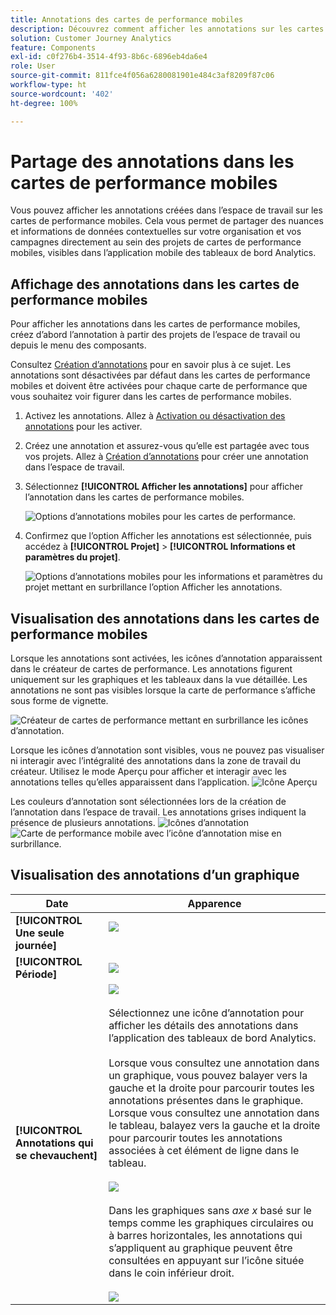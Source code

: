 ```yaml
---
title: Annotations des cartes de performance mobiles
description: Découvrez comment afficher les annotations sur les cartes de performance mobiles.
solution: Customer Journey Analytics
feature: Components
exl-id: c0f276b4-3514-4f93-8b6c-6896eb4da6e4
role: User
source-git-commit: 811fce4f056a6280081901e484c3af8209f87c06
workflow-type: ht
source-wordcount: '402'
ht-degree: 100%

---
```



# Partage des annotations dans les cartes de performance mobiles

Vous pouvez afficher les annotations créées dans l’espace de travail sur les cartes de performance mobiles. Cela vous permet de partager des nuances et informations de données contextuelles sur votre organisation et vos campagnes directement au sein des projets de cartes de performance mobiles, visibles dans l’application mobile des tableaux de bord Analytics.

## Affichage des annotations dans les cartes de performance mobiles

Pour afficher les annotations dans les cartes de performance mobiles, créez d’abord l’annotation à partir des projets de l’espace de travail ou depuis le menu des composants.

Consultez [Création d’annotations](create-annotations.md) pour en savoir plus à ce sujet. Les annotations sont désactivées par défaut dans les cartes de performance mobiles et doivent être activées pour chaque carte de performance que vous souhaitez voir figurer dans les cartes de performance mobiles.

1. Activez les annotations. Allez à [Activation ou désactivation des annotations](overview.md#annotations-on-off) pour les activer.

1. Créez une annotation et assurez-vous qu’elle est partagée avec tous vos projets. Allez à [Création d’annotations](create-annotations.md) pour créer une annotation dans l’espace de travail.

1. Sélectionnez **[!UICONTROL Afficher les annotations]** pour afficher l’annotation dans les cartes de performance mobiles.

   ![Options d’annotations mobiles pour les cartes de performance.](assets/show-annotations.png)

1. Confirmez que l’option Afficher les annotations est sélectionnée, puis accédez à **[!UICONTROL Projet]** > **[!UICONTROL Informations et paramètres du projet]**.

   ![Options d’annotations mobiles pour les informations et paramètres du projet mettant en surbrillance l’option Afficher les annotations.](assets/project-info-settings.png)

## Visualisation des annotations dans les cartes de performance mobiles

Lorsque les annotations sont activées, les icônes d’annotation apparaissent dans le créateur de cartes de performance. Les annotations figurent uniquement sur les graphiques et les tableaux dans la vue détaillée. Les annotations ne sont pas visibles lorsque la carte de performance s’affiche sous forme de vignette.

![Créateur de cartes de performance mettant en surbrillance les icônes d’annotation.](assets/view-annotations.png)

Lorsque les icônes d’annotation sont visibles, vous ne pouvez pas visualiser ni interagir avec l’intégralité des annotations dans la zone de travail du créateur. Utilisez le mode Aperçu pour afficher et interagir avec les annotations telles qu’elles apparaissent dans l’application. ![Icône Aperçu](assets/preview-icon.png)

Les couleurs d’annotation sont sélectionnées lors de la création de l’annotation dans l’espace de travail. Les annotations grises indiquent la présence de plusieurs annotations. ![Icônes d’annotation](assets/gray-annotations1.png) ![Carte de performance mobile avec l’icône d’annotation mise en surbrillance.](assets/gray-annotations2.png)

## Visualisation des annotations d’un graphique

| Date | Apparence |
| --- | --- |
| **[!UICONTROL Une seule journée]** | ![](assets/single-day-mobile-annotations.png)<br></br> |
| **[!UICONTROL Période]** | ![](assets/date-range.png) |
| **[!UICONTROL Annotations qui se chevauchent]** | ![](assets/overlapping-annotations.png)<br></br>Sélectionnez une icône d’annotation pour afficher les détails des annotations dans l’application des tableaux de bord Analytics. <br></br>Lorsque vous consultez une annotation dans un graphique, vous pouvez balayer vers la gauche et la droite pour parcourir toutes les annotations présentes dans le graphique. Lorsque vous consultez une annotation dans le tableau, balayez vers la gauche et la droite pour parcourir toutes les annotations associées à cet élément de ligne dans le tableau. <br></br>![](assets/swipe-multiple-annotations.png) <br></br>Dans les graphiques sans *axe x* basé sur le temps comme les graphiques circulaires ou à barres horizontales, les annotations qui s’appliquent au graphique peuvent être consultées en appuyant sur l’icône située dans le coin inférieur droit.<br></br> ![](assets/charts-without-timebase.png) |
